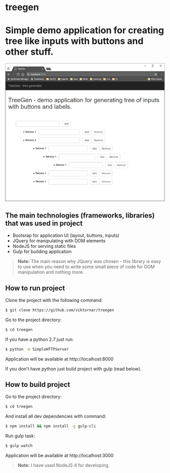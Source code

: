 # treegen
Simple demo application for creating tree like inputs with buttons and other stuff.
===================

![image](https://raw.githubusercontent.com/viktornar/treegen/master/images/application.png)

The main technologies (frameworks, libraries) that was used in project
-------------
- Bootsrap for application UI (layout, buttons, inputs)
- JQuery for manipulating with DOM elements
- NodeJS for serving static files
- Gulp for building application

> **Note:**
> The main reason why JQuery was chosen - this library is easy to use when you need to write some small piece of code for DOM manipulation and nothing more.

How to run project
-------------

Clone the project with the following command:

```bash
$ git clone https://github.com/viktornar/treegen
```

Go to the project directory:

```bash
$ cd treegen
```

If you have a python 2.7 just run:

```bash
$ python -m SimpleHTTPServer
```

Application will be available at http://localhost:8000

If you don't have python just build project with gulp (read below).

How to build project
-------------

Go to the project directory:

```bash
$ cd treegen
```

And install all dev dependencies with command:

```bash
$ npm install && npm install -g gulp-cli
```

Run gulp task:

```bash
$ gulp watch
```

Application will be available at http://localhost:3000

> **Note:**
> I have used NodeJS 4 for developing.
